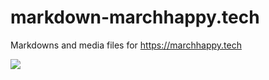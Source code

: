 # markdown-marchhappy.tech
Markdowns and media files for https://marchhappy.tech

![](https://latex.codecogs.com/gif.latex?\\x=\frac{-b\pm\sqrt{b^2-4ac}}{2a})

